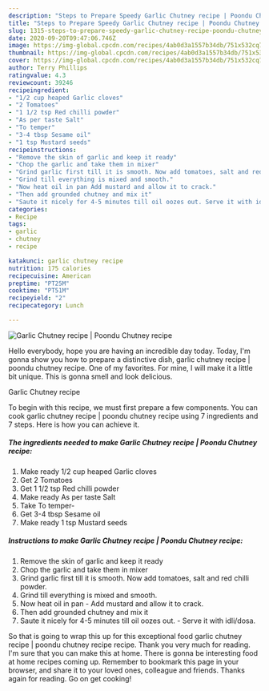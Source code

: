 ```yaml
---
description: "Steps to Prepare Speedy Garlic Chutney recipe | Poondu Chutney recipe"
title: "Steps to Prepare Speedy Garlic Chutney recipe | Poondu Chutney recipe"
slug: 1315-steps-to-prepare-speedy-garlic-chutney-recipe-poondu-chutney-recipe
date: 2020-09-20T09:47:06.746Z
image: https://img-global.cpcdn.com/recipes/4ab0d3a1557b34db/751x532cq70/garlic-chutney-recipe-poondu-chutney-recipe-recipe-main-photo.jpg
thumbnail: https://img-global.cpcdn.com/recipes/4ab0d3a1557b34db/751x532cq70/garlic-chutney-recipe-poondu-chutney-recipe-recipe-main-photo.jpg
cover: https://img-global.cpcdn.com/recipes/4ab0d3a1557b34db/751x532cq70/garlic-chutney-recipe-poondu-chutney-recipe-recipe-main-photo.jpg
author: Terry Phillips
ratingvalue: 4.3
reviewcount: 39246
recipeingredient:
- "1/2 cup heaped Garlic cloves"
- "2 Tomatoes"
- "1 1/2 tsp Red chilli powder"
- "As per taste Salt"
- "To temper"
- "3-4 tbsp Sesame oil"
- "1 tsp Mustard seeds"
recipeinstructions:
- "Remove the skin of garlic and keep it ready"
- "Chop the garlic and take them in mixer"
- "Grind garlic first till it is smooth. Now add tomatoes, salt and red chilli powder."
- "Grind till everything is mixed and smooth."
- "Now heat oil in pan Add mustard and allow it to crack."
- "Then add grounded chutney and mix it"
- "Saute it nicely for 4-5 minutes till oil oozes out. Serve it with idli/dosa."
categories:
- Recipe
tags:
- garlic
- chutney
- recipe

katakunci: garlic chutney recipe 
nutrition: 175 calories
recipecuisine: American
preptime: "PT25M"
cooktime: "PT51M"
recipeyield: "2"
recipecategory: Lunch

---
```



![Garlic Chutney recipe | Poondu Chutney recipe](https://img-global.cpcdn.com/recipes/4ab0d3a1557b34db/751x532cq70/garlic-chutney-recipe-poondu-chutney-recipe-recipe-main-photo.jpg)

Hello everybody, hope you are having an incredible day today. Today, I'm gonna show you how to prepare a distinctive dish, garlic chutney recipe | poondu chutney recipe. One of my favorites. For mine, I will make it a little bit unique. This is gonna smell and look delicious.



Garlic Chutney recipe 

To begin with this recipe, we must first prepare a few components. You can cook garlic chutney recipe | poondu chutney recipe using 7 ingredients and 7 steps. Here is how you can achieve it.

<!--inarticleads1-->

##### The ingredients needed to make Garlic Chutney recipe | Poondu Chutney recipe:

1. Make ready 1/2 cup heaped Garlic cloves
1. Get 2 Tomatoes
1. Get 1 1/2 tsp Red chilli powder
1. Make ready As per taste Salt
1. Take To temper-
1. Get 3-4 tbsp Sesame oil
1. Make ready 1 tsp Mustard seeds




<!--inarticleads2-->

##### Instructions to make Garlic Chutney recipe | Poondu Chutney recipe:

1. Remove the skin of garlic and keep it ready
1. Chop the garlic and take them in mixer
1. Grind garlic first till it is smooth. Now add tomatoes, salt and red chilli powder.
1. Grind till everything is mixed and smooth.
1. Now heat oil in pan - Add mustard and allow it to crack.
1. Then add grounded chutney and mix it
1. Saute it nicely for 4-5 minutes till oil oozes out. - Serve it with idli/dosa.




So that is going to wrap this up for this exceptional food garlic chutney recipe | poondu chutney recipe recipe. Thank you very much for reading. I'm sure that you can make this at home. There is gonna be interesting food at home recipes coming up. Remember to bookmark this page in your browser, and share it to your loved ones, colleague and friends. Thanks again for reading. Go on get cooking!
